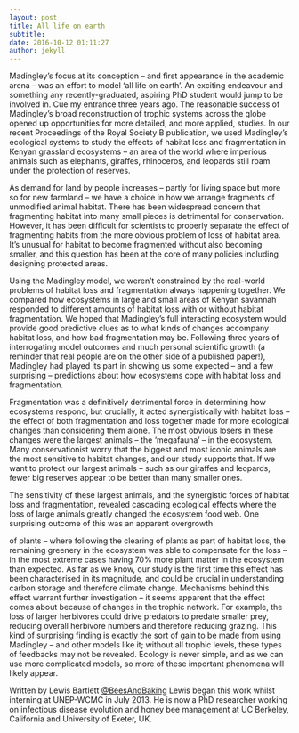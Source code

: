 ```yaml
---
layout: post
title: All life on earth
subtitle:
date: 2016-10-12 01:11:27
author: jekyll 
---
```


Madingley’s focus at its conception – and first appearance in the academic arena – was an effort to model ‘all life on earth’. An exciting endeavour and something any recently-graduated, aspiring PhD student would jump to be involved in. Cue my entrance three years ago. The reasonable success of Madingley’s broad reconstruction of trophic systems across the globe opened up opportunities for more detailed, and more applied, studies. In our recent Proceedings of the Royal Society B publication, we used Madingley’s ecological systems to study the effects of habitat loss and fragmentation in Kenyan grassland ecosystems – an area of the world where imperious animals such as elephants, giraffes, rhinoceros, and leopards still roam under the protection of reserves.

As demand for land by people increases – partly for living space but more so for new farmland – we have a choice in how we arrange fragments of unmodified animal habitat. There has been widespread concern that fragmenting habitat into many small pieces is detrimental for conservation. However, it has been difficult for scientists to properly separate the effect of fragmenting habits from the more obvious problem of loss of habitat area. It’s unusual for habitat to become fragmented without also becoming smaller, and this question has been at the core of many policies including designing protected areas.

Using the Madingley model, we weren’t constrained by the real-world problems of habitat loss and fragmentation always happening together. We compared how ecosystems in large and small areas of Kenyan savannah responded to different amounts of habitat loss with or without habitat fragmentation. We hoped that Madingley’s full interacting ecosystem would provide good predictive clues as to what kinds of changes accompany habitat loss, and how bad fragmentation may be. Following three years of interrogating model outcomes and much personal scientific growth (a reminder that real people are on the other side of a published paper!), Madingley had played its part in showing us some expected – and a few surprising – predictions about how ecosystems cope with habitat loss and fragmentation.

Fragmentation was a definitively detrimental force in determining how ecosystems respond, but crucially, it acted synergistically with habitat loss – the effect of both fragmentation and loss together made for more ecological changes than considering them alone. The most obvious losers in these changes were the largest animals – the ‘megafauna’ – in the ecosystem. Many conservationist worry that the biggest and most iconic animals are the most sensitive to habitat changes, and our study supports that. If we want to protect our largest animals – such as our giraffes and leopards, fewer big reserves appear to be better than many smaller ones.

The sensitivity of these largest animals, and the synergistic forces of habitat loss and fragmentation, revealed cascading ecological effects where the loss of large animals greatly changed the ecosystem food web. One surprising outcome of this was an apparent overgrowth

of plants – where following the clearing of plants as part of habitat loss, the remaining greenery in the ecosystem was able to compensate for the loss – in the most extreme cases having 70% more plant matter in the ecosystem than expected. As far as we know, our study is the first time this effect has been characterised in its magnitude, and could be crucial in understanding carbon storage and therefore climate change. Mechanisms behind this effect warrant further investigation – it seems apparent that the effect comes about because of changes in the trophic network. For example, the loss of larger herbivores could drive predators to predate smaller prey, reducing overall herbivore numbers and therefore reducing grazing. This kind of surprising finding is exactly the sort of gain to be made from using Madingley – and other models like it; without all trophic levels, these types of feedbacks may not be revealed. Ecology is never simple, and as we can use more complicated models, so more of these important phenomena will likely appear.

Written by Lewis Bartlett [@BeesAndBaking](http://twitter.com/BeesAndBaking) Lewis began this work whilst interning at UNEP-WCMC in July 2013. He is now a PhD researcher working on infectious disease evolution and honey bee management at UC Berkeley, California and University of Exeter, UK.
